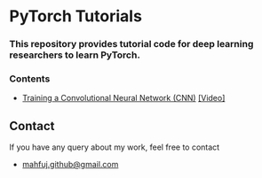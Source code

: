 # PyTorch Tutorials


### This repository provides tutorial code for deep learning researchers to learn PyTorch.


### Contents

- [Training a Convolutional Neural Network (CNN)](https://github.com/mahfujur1/PyTorch-Tutorials/blob/master/cnn-training-mnist.ipynb) 
  [[Video]](https://youtu.be/VdC6sdWWW74)


## Contact
If you have any query about my work, feel free to contact
- mahfuj.github@gmail.com
